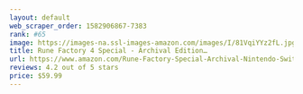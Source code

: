 ```yaml
---
layout: default 
﻿web_scraper_order: 1582906867-7383
rank: #65
image: https://images-na.ssl-images-amazon.com/images/I/81VqiYYz2fL.jpg
title: Rune Factory 4 Special - Archival Edition…
url: https://www.amazon.com/Rune-Factory-Special-Archival-Nintendo-Switch/dp/B07XSRRB8C/ref=zg_mw_videogames_65?_encoding=UTF8&psc=1&refRID=C62WCF5X3M60X6CESHWA
reviews: 4.2 out of 5 stars
price: $59.99 
---
```

